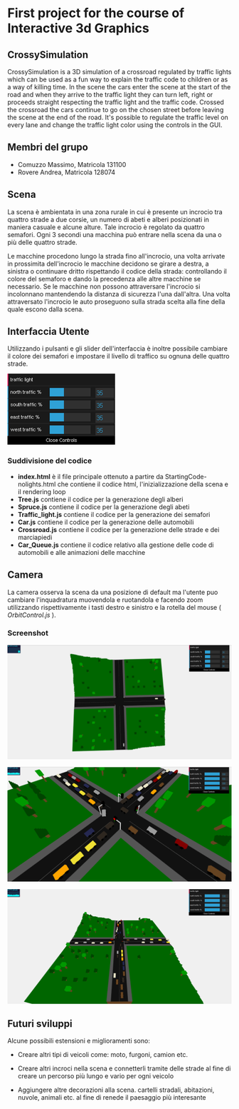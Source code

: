 # First project for the course of Interactive 3d Graphics

## CrossySimulation

CrossySimulation is a 3D simulation of a crossroad regulated by traffic lights which can be used as a fun way to explain the traffic code to children or as a way of killing time. In the scene the cars enter the scene at the start of the road and when they arrive to the traffic light they can turn left, right or proceeds straight respecting the traffic light and the traffic code. Crossed the crossroad the cars continue to go on the chosen street before leaving the scene at the end of the road. It's possible to regulate the traffic level on every lane and change the traffic light color using the controls in the GUI.

## Membri del grupo

- Comuzzo Massimo, Matricola 131100
- Rovere Andrea, Matricola 128074

## Scena

La scena è ambientata in una zona rurale in cui è presente un incrocio tra quattro strade a due corsie, un numero di abeti e alberi posizionati in maniera casuale e alcune alture. Tale incrocio è regolato da quattro semafori. Ogni 3 secondi una macchina può entrare nella scena da una o più delle quattro strade.

Le macchine procedono lungo la strada fino all'incrocio, una volta arrivate in prossimita dell'incrocio le macchine decidono se girare a destra, a sinistra o continuare dritto rispettando il codice della strada: controllando il colore del semaforo e dando la precedenza alle altre macchine se necessario. Se le macchine non possono attraversare l'incrocio si incolonnano mantendendo la distanza di sicurezza l'una dall'altra. Una volta attraversato l'incrocio le auto proseguono sulla strada scelta alla fine della quale escono dalla scena. 

## Interfaccia Utente

Utilizzando i pulsanti e gli slider dell'interfaccia è inoltre possibile cambiare il colore dei semafori e impostare il livello di traffico su ognuna delle quattro strade.

![Controlli GUI](screenshot/controls.PNG)

### Suddivisione del codice 

- **index.html** è il file principale ottenuto a partire da StartingCode-nolights.html che contiene il codice html, l'inizializzazione della scena e il rendering loop 
- **Tree.js** contiene il codice per la generazione degli alberi
- **Spruce.js** contiene il codice per la generazione degli abeti
- **Traffic_light.js** contiene il codice per la generazione dei semafori
- **Car.js** contiene il codice per la generazione delle automobili
- **Crossroad.js** contiene il codice per la generazione delle strade e dei marciapiedi
- **Car_Queue.js** contiene il codice relativo alla gestione delle code di automobili e alle animazioni delle macchine

## Camera

La camera osserva la scena da una posizione di default ma l'utente puo cambiare l'inquadratura muovendola e ruotandola e facendo zoom utilizzando rispettivamente i tasti destro e sinistro e la rotella del mouse ( *OrbitControl.js* ).

### Screenshot

![visione della scena dall'alto](screenshot/sopra.PNG)





![visione della scena da vicino](screenshot/multiple.PNG)





![visione della scena con un livello di traffico abbastanza elevato](screenshot/full.PNG)



## Futuri sviluppi

Alcune possibili estensioni e miglioramenti sono:

- Creare altri tipi di veicoli come: moto, furgoni, camion etc.

- Creare altri incroci nella scena e connetterli tramite delle strade al fine di creare un percorso più lungo e vario per ogni veicolo

- Aggiungere altre decorazioni alla scena. cartelli stradali, abitazioni, nuvole, animali etc. al fine di renede il paesaggio più interesante

  

